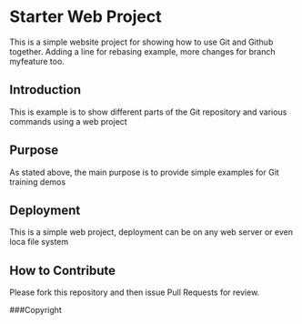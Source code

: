 # Starter Web Project

This is a simple website project for showing how to use Git and Github together. Adding a line for rebasing example, more changes for branch myfeature too.

## Introduction

This is example is to show different parts of the Git repository and various commands using a web project

## Purpose

As stated above, the main purpose is to provide simple examples for Git training demos

## Deployment

This is a simple web project, deployment can be on any web server or even loca file system

## How to Contribute

Please fork this repository and then issue Pull Requests for review.

###Copyright

